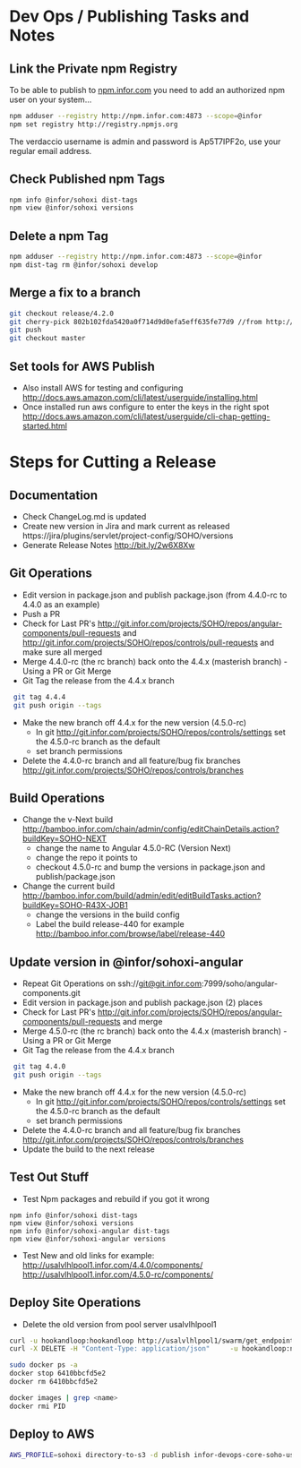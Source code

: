 # Dev Ops / Publishing Tasks and Notes

## Link the Private npm Registry
To be able to publish to [npm.infor.com](http://npm.infor.com:4873) you need to add an authorized npm user on your system...

```bash
npm adduser --registry http://npm.infor.com:4873 --scope=@infor
npm set registry http://registry.npmjs.org
```

The verdaccio username is admin and password is Ap5T7IPF2o, use your regular email address.


## Check Published npm Tags

```bash
npm info @infor/sohoxi dist-tags
npm view @infor/sohoxi versions
```

## Delete a npm Tag

```bash
npm adduser --registry http://npm.infor.com:4873 --scope=@infor
npm dist-tag rm @infor/sohoxi develop
```

## Merge a fix to a branch

```bash
git checkout release/4.2.0
git cherry-pick 802b102fda5420a0f714d9d0efa5eff635fe77d9 //from http://git.infor.com/projects/SOHO/repos/controls/commits
git push
git checkout master
```

## Set tools for AWS Publish

- Also install AWS for testing and configuring http://docs.aws.amazon.com/cli/latest/userguide/installing.html
- Once installed run aws configure to enter the keys in the right spot http://docs.aws.amazon.com/cli/latest/userguide/cli-chap-getting-started.html

# Steps for Cutting a Release

## Documentation
* Check ChangeLog.md is updated
* Create new version in Jira and mark current as released https://jira/plugins/servlet/project-config/SOHO/versions
* Generate Release Notes http://bit.ly/2w6X8Xw

## Git Operations
* Edit version in package.json and publish package.json (from 4.4.0-rc to 4.4.0 as an example)
* Push a PR
* Check for Last PR's http://git.infor.com/projects/SOHO/repos/angular-components/pull-requests and http://git.infor.com/projects/SOHO/repos/controls/pull-requests and make sure all merged
* Merge  4.4.0-rc (the rc branch) back onto the 4.4.x (masterish branch) - Using a PR or Git Merge
* Git Tag the release from the 4.4.x branch
```bash
 git tag 4.4.4
 git push origin --tags
```
* Make the new branch off 4.4.x for the new version (4.5.0-rc)
  * In git http://git.infor.com/projects/SOHO/repos/controls/settings set the 4.5.0-rc branch as the default
  * set branch permissions
* Delete the 4.4.0-rc branch and all feature/bug fix branches http://git.infor.com/projects/SOHO/repos/controls/branches

## Build Operations
* Change the v-Next build http://bamboo.infor.com/chain/admin/config/editChainDetails.action?buildKey=SOHO-NEXT
  * change the name to Angular 4.5.0-RC (Version Next)
  * change the repo it points to
  * checkout 4.5.0-rc and bump the versions in package.json and publish/package.json
* Change the current build http://bamboo.infor.com/build/admin/edit/editBuildTasks.action?buildKey=SOHO-R43X-JOB1
  * change the versions in the build config
  * Label the build release-440 for example http://bamboo.infor.com/browse/label/release-440

## Update version in @infor/sohoxi-angular
* Repeat Git Operations on ssh://git@git.infor.com:7999/soho/angular-components.git
* Edit version in package.json and publish package.json (2) places
* Check for Last PR's http://git.infor.com/projects/SOHO/repos/angular-components/pull-requests and merge
* Merge 4.5.0-rc (the rc branch) back onto the 4.4.x (masterish branch) - Using a PR or Git Merge
* Git Tag the release from the 4.4.x branch
```bash
 git tag 4.4.0
 git push origin --tags
```
* Make the new branch off 4.4.x for the new version (4.5.0-rc)
  * In git http://git.infor.com/projects/SOHO/repos/controls/settings set the 4.5.0-rc branch as the default
  * set branch permissions
* Delete the 4.4.0-rc branch and all feature/bug fix branches http://git.infor.com/projects/SOHO/repos/controls/branches
* Update the build to the next release


## Test Out Stuff
* Test Npm packages and rebuild if you got it wrong
```
npm info @infor/sohoxi dist-tags
npm view @infor/sohoxi versions
npm info @infor/sohoxi-angular dist-tags
npm view @infor/sohoxi-angular versions
```

* Test New and old links for example:
http://usalvlhlpool1.infor.com/4.4.0/components/
http://usalvlhlpool1.infor.com/4.5.0-rc/components/

## Deploy Site Operations

* Delete the old version from pool server usalvlhlpool1
```bash
curl -u hookandloop:hookandloop http://usalvlhlpool1/swarm/get_endpoints
curl -X DELETE -H "Content-Type: application/json"     -u hookandloop:n98Y-uhPb-llGa-LdUl     http://usalvlhlpool1.infor.com/swarmproxy/rm_service     -d '{"name":"sohoxi-4-3-3-rc"}'

sudo docker ps -a
docker stop 6410bbcfd5e2
docker rm 6410bbcfd5e2

docker images | grep <name>
docker rmi PID
```

## Deploy to AWS

```bash
AWS_PROFILE=sohoxi directory-to-s3 -d publish infor-devops-core-soho-us-east-1/sohoxi/4.3.3 -v
```
